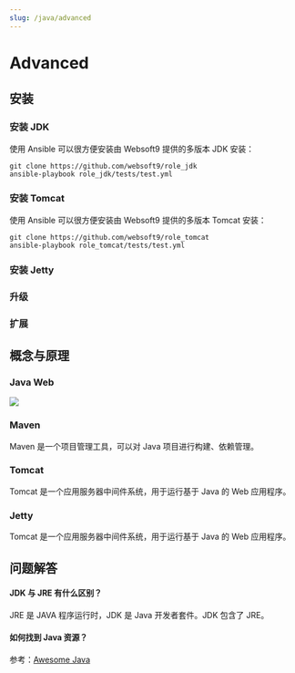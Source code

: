 ```yaml
---
slug: /java/advanced
---
```


# Advanced

## 安装

### 安装 JDK

使用 Ansible 可以很方便安装由 Websoft9 提供的多版本 JDK 安装：  

```
git clone https://github.com/websoft9/role_jdk
ansible-playbook role_jdk/tests/test.yml
```

### 安装 Tomcat

使用 Ansible 可以很方便安装由 Websoft9 提供的多版本 Tomcat 安装：  

```
git clone https://github.com/websoft9/role_tomcat
ansible-playbook role_tomcat/tests/test.yml
```

### 安装 Jetty

### 升级

### 扩展

## 概念与原理

### Java Web

![](https://libs.websoft9.com/Websoft9/DocsPicture/zh/java/java-jvmweb-websoft9.png)

### Maven

Maven 是一个项目管理工具，可以对 Java 项目进行构建、依赖管理。

### Tomcat

Tomcat 是一个应用服务器中间件系统，用于运行基于 Java 的 Web 应用程序。

### Jetty 

Tomcat 是一个应用服务器中间件系统，用于运行基于 Java 的 Web 应用程序。

## 问题解答

#### JDK 与 JRE 有什么区别？

JRE 是 JAVA 程序运行时，JDK 是 Java 开发者套件。JDK 包含了 JRE。

#### 如何找到 Java 资源？

参考：[Awesome Java](https://github.com/akullpp/awesome-java)
